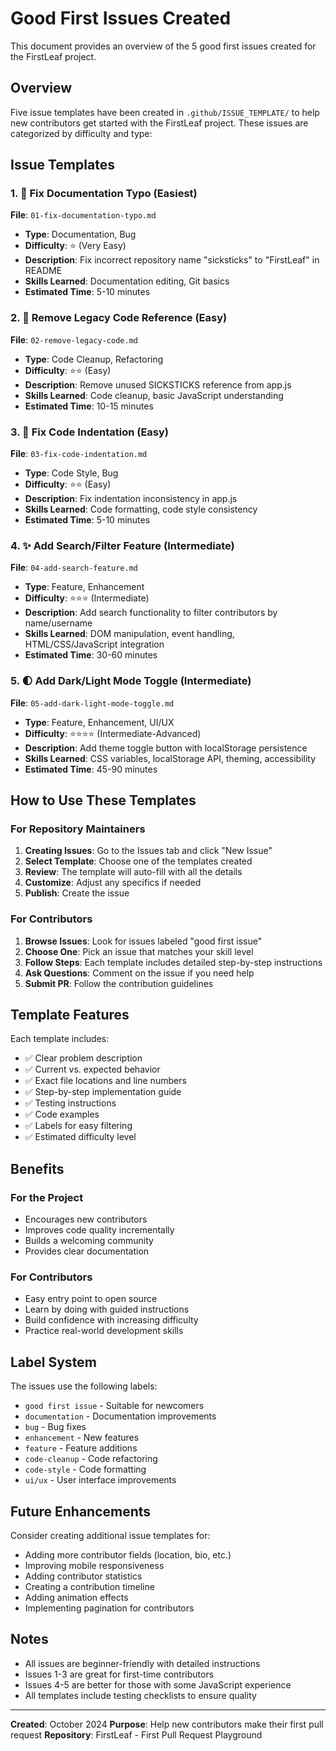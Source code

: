 # Good First Issues Created

This document provides an overview of the 5 good first issues created for the FirstLeaf project.

## Overview

Five issue templates have been created in `.github/ISSUE_TEMPLATE/` to help new contributors get started with the FirstLeaf project. These issues are categorized by difficulty and type:

## Issue Templates

### 1. 🐛 Fix Documentation Typo (Easiest)
**File**: `01-fix-documentation-typo.md`
- **Type**: Documentation, Bug
- **Difficulty**: ⭐ (Very Easy)
- **Description**: Fix incorrect repository name "sicksticks" to "FirstLeaf" in README
- **Skills Learned**: Documentation editing, Git basics
- **Estimated Time**: 5-10 minutes

### 2. 🔧 Remove Legacy Code Reference (Easy)
**File**: `02-remove-legacy-code.md`
- **Type**: Code Cleanup, Refactoring
- **Difficulty**: ⭐⭐ (Easy)
- **Description**: Remove unused SICKSTICKS reference from app.js
- **Skills Learned**: Code cleanup, basic JavaScript understanding
- **Estimated Time**: 10-15 minutes

### 3. 🎨 Fix Code Indentation (Easy)
**File**: `03-fix-code-indentation.md`
- **Type**: Code Style, Bug
- **Difficulty**: ⭐⭐ (Easy)
- **Description**: Fix indentation inconsistency in app.js
- **Skills Learned**: Code formatting, code style consistency
- **Estimated Time**: 5-10 minutes

### 4. ✨ Add Search/Filter Feature (Intermediate)
**File**: `04-add-search-feature.md`
- **Type**: Feature, Enhancement
- **Difficulty**: ⭐⭐⭐ (Intermediate)
- **Description**: Add search functionality to filter contributors by name/username
- **Skills Learned**: DOM manipulation, event handling, HTML/CSS/JavaScript integration
- **Estimated Time**: 30-60 minutes

### 5. 🌓 Add Dark/Light Mode Toggle (Intermediate)
**File**: `05-add-dark-light-mode-toggle.md`
- **Type**: Feature, Enhancement, UI/UX
- **Difficulty**: ⭐⭐⭐⭐ (Intermediate-Advanced)
- **Description**: Add theme toggle button with localStorage persistence
- **Skills Learned**: CSS variables, localStorage API, theming, accessibility
- **Estimated Time**: 45-90 minutes

## How to Use These Templates

### For Repository Maintainers

1. **Creating Issues**: Go to the Issues tab and click "New Issue"
2. **Select Template**: Choose one of the templates created
3. **Review**: The template will auto-fill with all the details
4. **Customize**: Adjust any specifics if needed
5. **Publish**: Create the issue

### For Contributors

1. **Browse Issues**: Look for issues labeled "good first issue"
2. **Choose One**: Pick an issue that matches your skill level
3. **Follow Steps**: Each template includes detailed step-by-step instructions
4. **Ask Questions**: Comment on the issue if you need help
5. **Submit PR**: Follow the contribution guidelines

## Template Features

Each template includes:
- ✅ Clear problem description
- ✅ Current vs. expected behavior
- ✅ Exact file locations and line numbers
- ✅ Step-by-step implementation guide
- ✅ Testing instructions
- ✅ Code examples
- ✅ Labels for easy filtering
- ✅ Estimated difficulty level

## Benefits

### For the Project
- Encourages new contributors
- Improves code quality incrementally
- Builds a welcoming community
- Provides clear documentation

### For Contributors
- Easy entry point to open source
- Learn by doing with guided instructions
- Build confidence with increasing difficulty
- Practice real-world development skills

## Label System

The issues use the following labels:
- `good first issue` - Suitable for newcomers
- `documentation` - Documentation improvements
- `bug` - Bug fixes
- `enhancement` - New features
- `feature` - Feature additions
- `code-cleanup` - Code refactoring
- `code-style` - Code formatting
- `ui/ux` - User interface improvements

## Future Enhancements

Consider creating additional issue templates for:
- Adding more contributor fields (location, bio, etc.)
- Improving mobile responsiveness
- Adding contributor statistics
- Creating a contribution timeline
- Adding animation effects
- Implementing pagination for contributors

## Notes

- All issues are beginner-friendly with detailed instructions
- Issues 1-3 are great for first-time contributors
- Issues 4-5 are better for those with some JavaScript experience
- All templates include testing checklists to ensure quality

---

**Created**: October 2024
**Purpose**: Help new contributors make their first pull request
**Repository**: FirstLeaf - First Pull Request Playground
